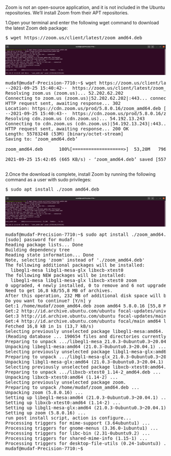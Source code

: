 Zoom is not an open-source application, and it is not included in the Ubuntu repositories. We’ll install Zoom from their APT repositories.

1.Open your terminal and enter the following wget command to download the latest Zoom deb package:
<pre>
$ wget https://zoom.us/client/latest/zoom_amd64.deb
</pre>

![alt img](https://github.com/syaifulahdan/App-Req/blob/main/Standar-App/Zoom-image/1-wget-zoom.png)
<pre>
mudaf@mudaf-Precision-7710:~$ wget https://zoom.us/client/latest/zoom_amd64.deb
--2021-09-25 15:40:42--  https://zoom.us/client/latest/zoom_amd64.deb
Resolving zoom.us (zoom.us)... 52.202.62.202
Connecting to zoom.us (zoom.us)|52.202.62.202|:443... connected.
HTTP request sent, awaiting response... 302 
Location: https://cdn.zoom.us/prod/5.8.0.16/zoom_amd64.deb [following]
--2021-09-25 15:40:43--  https://cdn.zoom.us/prod/5.8.0.16/zoom_amd64.deb
Resolving cdn.zoom.us (cdn.zoom.us)... 54.192.13.243
Connecting to cdn.zoom.us (cdn.zoom.us)|54.192.13.243|:443... connected.
HTTP request sent, awaiting response... 200 OK
Length: 55783248 (53M) [binary/octet-stream]
Saving to: ‘zoom_amd64.deb’

zoom_amd64.deb      100%[===================>]  53,20M   796KB/s    in 82s     

2021-09-25 15:42:05 (665 KB/s) - ‘zoom_amd64.deb’ saved [55783248/55783248]

</pre>

2.Once the download is complete, install Zoom by running the following command as a user with sudo privileges:
<pre>
$ sudo apt install ./zoom_amd64.deb
</pre>

![alt img](https://github.com/syaifulahdan/App-Req/blob/main/Standar-App/Zoom-image/1-wget-zoom.png)

<pre>
mudaf@mudaf-Precision-7710:~$ sudo apt install ./zoom_amd64.deb
[sudo] password for mudaf: 
Reading package lists... Done
Building dependency tree       
Reading state information... Done
Note, selecting 'zoom' instead of './zoom_amd64.deb'
The following additional packages will be installed:
  libegl1-mesa libgl1-mesa-glx libxcb-xtest0
The following NEW packages will be installed:
  libegl1-mesa libgl1-mesa-glx libxcb-xtest0 zoom
0 upgraded, 4 newly installed, 0 to remove and 6 not upgraded.
Need to get 16,8 kB/55,8 MB of archives.
After this operation, 232 MB of additional disk space will be used.
Do you want to continue? [Y/n] y
Get:1 /home/mudaf/zoom_amd64.deb zoom amd64 5.8.0.16 [55,8 MB]
Get:2 http://id.archive.ubuntu.com/ubuntu focal-updates/universe amd64 libegl1-mesa amd64 21.0.3-0ubuntu0.3~20.04.1 [6.456 B]
Get:3 http://id.archive.ubuntu.com/ubuntu focal-updates/main amd64 libgl1-mesa-glx amd64 21.0.3-0ubuntu0.3~20.04.1 [5.532 B]
Get:4 http://id.archive.ubuntu.com/ubuntu focal/main amd64 libxcb-xtest0 amd64 1.14-2 [4.804 B]
Fetched 16,8 kB in 1s (13,7 kB/s)         
Selecting previously unselected package libegl1-mesa:amd64.
(Reading database ... 190654 files and directories currently installed.)
Preparing to unpack .../libegl1-mesa_21.0.3-0ubuntu0.3~20.04.1_amd64.deb ...
Unpacking libegl1-mesa:amd64 (21.0.3-0ubuntu0.3~20.04.1) ...
Selecting previously unselected package libgl1-mesa-glx:amd64.
Preparing to unpack .../libgl1-mesa-glx_21.0.3-0ubuntu0.3~20.04.1_amd64.deb ...
Unpacking libgl1-mesa-glx:amd64 (21.0.3-0ubuntu0.3~20.04.1) ...
Selecting previously unselected package libxcb-xtest0:amd64.
Preparing to unpack .../libxcb-xtest0_1.14-2_amd64.deb ...
Unpacking libxcb-xtest0:amd64 (1.14-2) ...
Selecting previously unselected package zoom.
Preparing to unpack /home/mudaf/zoom_amd64.deb ...
Unpacking zoom (5.8.0.16) ...
Setting up libegl1-mesa:amd64 (21.0.3-0ubuntu0.3~20.04.1) ...
Setting up libxcb-xtest0:amd64 (1.14-2) ...
Setting up libgl1-mesa-glx:amd64 (21.0.3-0ubuntu0.3~20.04.1) ...
Setting up zoom (5.8.0.16) ...
run post install script, action is configure...
Processing triggers for mime-support (3.64ubuntu1) ...
Processing triggers for gnome-menus (3.36.0-1ubuntu1) ...
Processing triggers for libc-bin (2.31-0ubuntu9.2) ...
Processing triggers for shared-mime-info (1.15-1) ...
Processing triggers for desktop-file-utils (0.24-1ubuntu3) ...
mudaf@mudaf-Precision-7710:~$
</pre>
